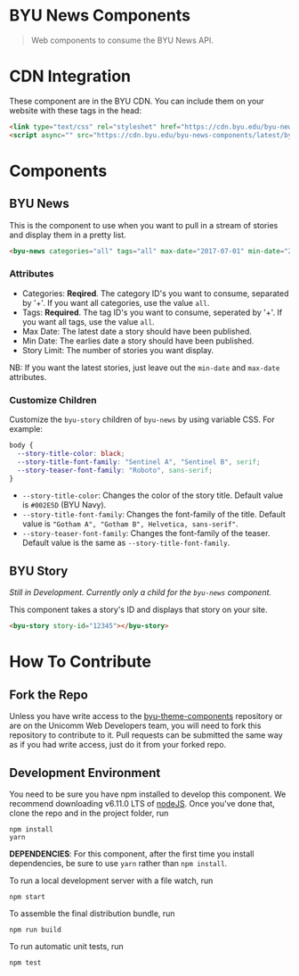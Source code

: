 # BYU News Components

> Web components to consume the BYU News API.

# CDN Integration
These component are in the BYU CDN. You can include them on your website with these tags in the head:

```html
<link type="text/css" rel="styleshet" href="https://cdn.byu.edu/byu-news-components/latest/byu-news-components.min.css">
<script async="" src="https://cdn.byu.edu/byu-news-components/latest/byu-news-components.min.js"></script>
```

# Components
## BYU News
This is the component to use when you want to pull in a stream of stories and display them in a pretty list. 

```html
<byu-news categories="all" tags="all" max-date="2017-07-01" min-date="2017-04-01" story-limit="3"></byu-news>
```
### Attributes
- Categories: **Reqired**. The category ID's you want to consume, separated by '+'. If you want all categories, use the value `all`.
- Tags: **Required**. The tag ID's you want to consume, seperated by '+'. If you want all tags, use the value `all`.
- Max Date: The latest date a story should have been published.
- Min Date: The earlies date a story should have been published.
- Story Limit: The number of stories you want display.

NB: If you want the latest stories, just leave out the `min-date` and `max-date` attributes.

### Customize Children
Customize the `byu-story` children of `byu-news` by using variable CSS. For example:

```css
body {
  --story-title-color: black;
  --story-title-font-family: "Sentinel A", "Sentinel B", serif;
  --story-teaser-font-family: "Roboto", sans-serif;
}
```

- `--story-title-color`: Changes the color of the story title. Default value is `#002E5D` (BYU Navy).
- `--story-title-font-family`: Changes the font-family of the title. Default value is `"Gotham A", "Gotham B", Helvetica, sans-serif"`.
- `--story-teaser-font-family`: Changes the font-family of the teaser. Default value is the same as `--story-title-font-family`.

## BYU Story
_Still in Development. Currently only a child for the `byu-news` component._

This component takes a story's ID and displays that story on your site.

```html
<byu-story story-id="12345"></byu-story>
```

# How To Contribute
## Fork the Repo
Unless you have write access to the [byu-theme-components](https://github.com/byuweb/byu-theme-components) repository or are on the Unicomm Web Developers team, you will need to fork this repository to contribute to it. Pull requests can be submitted the same way as if you had write access, just do it from your forked repo.

## Development Environment
You need to be sure you have npm installed to develop this component. We recommend downloading v6.11.0 LTS of [nodeJS](https://nodejs.org/en/). Once you've done that, clone the repo and in the project folder, run
```
npm install
yarn
```

**DEPENDENCIES**: For this component, after the first time you install dependencies, be sure to use `yarn` rather than `npm install`.

To run a local development server with a file watch, run

```
npm start
```

To assemble the final distribution bundle, run

```
npm run build
```

To run automatic unit tests, run

```
npm test
```


